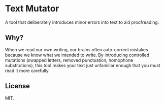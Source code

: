 # Text Mutator

A tool that deliberately introduces minor errors into text to aid proofreading.

## Why?

When we read our own writing, our brains often auto-correct mistakes because we know what we intended to write. By introducing controlled mutations (swapped letters, removed punctuation, homophone substitutions), this tool makes your text just unfamiliar enough that you must read it more carefully.

## License

MIT.